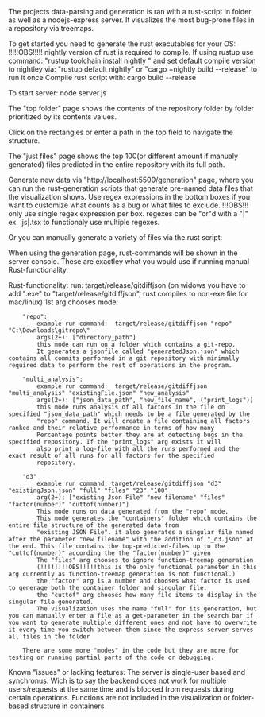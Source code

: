 The projects data-parsing and generation is ran with a rust-script in folder as well as a nodejs-express server.
It visualizes the most bug-prone files in a repository via treemaps.

To get started you need to generate the rust executables for your OS:
!!!!!OBS!!!!! nightly version of rust is required to compile. If using rustup use command: "rustup toolchain install nightly " and set default compile version to nightley via: "rustup default nightly" or "cargo +nightly build --release" to run it once
Compile rust script with: cargo build --release

To start server: node server.js

The "top folder" page shows the contents of the repository folder by folder prioritized by its contents values.

Click on the rectangles or enter a path in the top field to navigate the structure.

The "just files" page shows the top 100(or different amount if manualy generated) files predicted in the entire repository with its full path.

Generate new data via "http://localhost:5500/generation" page, where you can run the rust-generation scripts that generate pre-named data files that the visualization shows.
Use regex expressions in the bottom boxes if you want to customize what counts as a bug or what files to exclude.
!!!OBS!!! only use single regex expression per box. regexes can be "or"d with a "|" ex. \.js|\.tsx to functionaly use multiple regexes.

Or you can manually generate a variety of files via the rust script:

When using the generation page, rust-commands will be shown in the server console. These are exactley what you would use if running manual Rust-functionality.

Rust-functionality:
run: target/release/gitdiffjson
    (on widows you have to add ".exe" to "target/release/gitdiffjson", rust compiles to non-exe file for mac/linux)
    1st arg chooses mode:

        "repo":
            example run command:  target/release/gitdiffjson "repo" "C:\Downloads\gitrepo\"
            args(2+): ["directory_path"]
            this mode can run on a folder which contains a git-repo.
            It generates a jsonfile called "generatedJson.json" which contains all commits performed in a git repository with minimally required data to perform the rest of operations in the program.

        "multi_analysis":
            example run command:  target/release/gitdiffjson "multi_analysis" "existingFile.json" "new_analysis"
            args(2+): ["json_data_path", "new_file_name", ("print_logs")]
            this mode runs analysis of all factors in the file on specified "json_data_path" which needs to be a file generated by the
            "repo" command. It will create a file containing all factors ranked and their relative performance in terms of how many
            Percentage points better they are at detecting bugs in the specified repository. If the "print_logs" arg exists it will
            also print a log-file with all the runs performed and the exact result of all runs for all factors for the specified
            repository.

        "d3"
            example run command: target/release/gitdiffjson "d3" "existingJson.json" "full" "files" "23" "100"
            arg(2+): ["existing Json File" "new filename" "files" "factor(number)" "cuttof(number)"]
            This mode runs on data generated from the "repo" mode.
            This mode generates the "containers" folder which contains the entire file structure of the generated data from
            "existing JSON File". it also generates a singular file named after the parameter "new filename" with the addition of "_d3.json" at the end. This file contains the top-predicted-files up to the "cuttof(number)" according the the "factor(number)" given
            The "files" arg chooses to ignore function-treemap generation
            (!!!!!!!!OBS!!!!!this is the only functional parameter in this arg currently as function-treemap generation is not functional.)
            the "factor" arg is a number and chooses what factor is used to generage both the container folder and singular file.
            the "cuttof" arg chooses how many file items to display in the singular file generated.
            The visualization uses the name "full" for its generation, but you can manually enter a file as a get-parameter in the search bar if you want to generate multiple different ones and not have to overwrite it every time you switch between them since the express server serves all files in the folder

        There are some more "modes" in the code but they are more for testing or running partial parts of the code or debugging.
Known "issues" or lacking features:
The server is single-user based and synchronus. Wich is to say the backend does not work for multiple users/requests at the same time and is blocked from requests during certain operations.
Functions are not included in the visualization or folder-based structure in containers